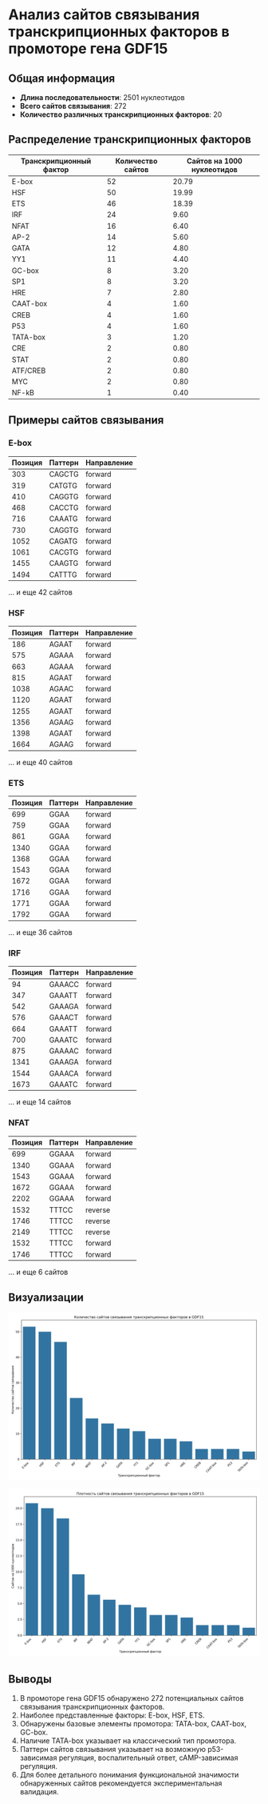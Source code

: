 # Анализ сайтов связывания транскрипционных факторов в промоторе гена GDF15

## Общая информация

* **Длина последовательности**: 2501 нуклеотидов
* **Всего сайтов связывания**: 272
* **Количество различных транскрипционных факторов**: 20

## Распределение транскрипционных факторов

| Транскрипционный фактор | Количество сайтов | Сайтов на 1000 нуклеотидов |
|--------------------------|-------------------|------------------------------|
| E-box | 52 | 20.79 |
| HSF | 50 | 19.99 |
| ETS | 46 | 18.39 |
| IRF | 24 | 9.60 |
| NFAT | 16 | 6.40 |
| AP-2 | 14 | 5.60 |
| GATA | 12 | 4.80 |
| YY1 | 11 | 4.40 |
| GC-box | 8 | 3.20 |
| SP1 | 8 | 3.20 |
| HRE | 7 | 2.80 |
| CAAT-box | 4 | 1.60 |
| CREB | 4 | 1.60 |
| P53 | 4 | 1.60 |
| TATA-box | 3 | 1.20 |
| CRE | 2 | 0.80 |
| STAT | 2 | 0.80 |
| ATF/CREB | 2 | 0.80 |
| MYC | 2 | 0.80 |
| NF-kB | 1 | 0.40 |

## Примеры сайтов связывания

### E-box

| Позиция | Паттерн | Направление |
|---------|---------|-------------|
| 303 | CAGCTG | forward |
| 319 | CATGTG | forward |
| 410 | CAGGTG | forward |
| 468 | CACCTG | forward |
| 716 | CAAATG | forward |
| 730 | CAGGTG | forward |
| 1052 | CAGATG | forward |
| 1061 | CACGTG | forward |
| 1455 | CAAGTG | forward |
| 1494 | CATTTG | forward |

... и еще 42 сайтов

### HSF

| Позиция | Паттерн | Направление |
|---------|---------|-------------|
| 186 | AGAAT | forward |
| 575 | AGAAA | forward |
| 663 | AGAAA | forward |
| 815 | AGAAT | forward |
| 1038 | AGAAC | forward |
| 1120 | AGAAT | forward |
| 1255 | AGAAT | forward |
| 1356 | AGAAG | forward |
| 1398 | AGAAT | forward |
| 1664 | AGAAG | forward |

... и еще 40 сайтов

### ETS

| Позиция | Паттерн | Направление |
|---------|---------|-------------|
| 699 | GGAA | forward |
| 759 | GGAA | forward |
| 861 | GGAA | forward |
| 1340 | GGAA | forward |
| 1368 | GGAA | forward |
| 1543 | GGAA | forward |
| 1672 | GGAA | forward |
| 1716 | GGAA | forward |
| 1771 | GGAA | forward |
| 1792 | GGAA | forward |

... и еще 36 сайтов

### IRF

| Позиция | Паттерн | Направление |
|---------|---------|-------------|
| 94 | GAAACC | forward |
| 347 | GAAATT | forward |
| 542 | GAAAGA | forward |
| 576 | GAAACT | forward |
| 664 | GAAATT | forward |
| 700 | GAAATC | forward |
| 875 | GAAAAC | forward |
| 1341 | GAAAGA | forward |
| 1544 | GAAACA | forward |
| 1673 | GAAATC | forward |

... и еще 14 сайтов

### NFAT

| Позиция | Паттерн | Направление |
|---------|---------|-------------|
| 699 | GGAAA | forward |
| 1340 | GGAAA | forward |
| 1543 | GGAAA | forward |
| 1672 | GGAAA | forward |
| 2202 | GGAAA | forward |
| 1532 | TTTCC | reverse |
| 1746 | TTTCC | reverse |
| 2149 | TTTCC | reverse |
| 1532 | TTTCC | forward |
| 1746 | TTTCC | forward |

... и еще 6 сайтов

## Визуализации

![Количество сайтов связывания](GDF15_tf_binding_sites_count.png)

![Плотность сайтов связывания](GDF15_tf_binding_sites_density.png)

## Выводы

1. В промоторе гена GDF15 обнаружено 272 потенциальных сайтов связывания транскрипционных факторов.
2. Наиболее представленные факторы: E-box, HSF, ETS.
3. Обнаружены базовые элементы промотора: TATA-box, CAAT-box, GC-box.
4. Наличие TATA-box указывает на классический тип промотора.
5. Паттерн сайтов связывания указывает на возможную p53-зависимая регуляция, воспалительный ответ, cAMP-зависимая регуляция.
6. Для более детального понимания функциональной значимости обнаруженных сайтов рекомендуется экспериментальная валидация.
